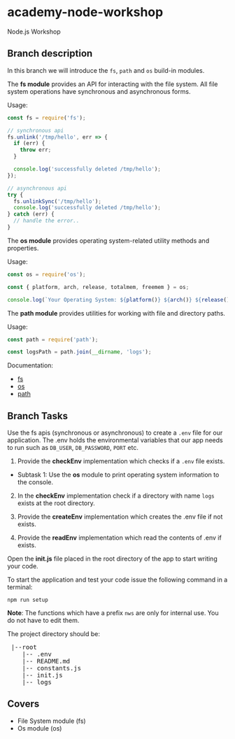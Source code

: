 # academy-node-workshop

Node.js Workshop

## Branch description

In this branch we will introduce the `fs`, `path` and `os` build-in modules.

The **fs module** provides an API for interacting with the file system. All file system operations have synchronous and asynchronous forms.

Usage:

```js
const fs = require('fs');

// synchronous api
fs.unlink('/tmp/hello', err => {
  if (err) {
    throw err;
  }

  console.log('successfully deleted /tmp/hello');
});

// asynchronous api
try {
  fs.unlinkSync('/tmp/hello');
  console.log('successfully deleted /tmp/hello');
} catch (err) {
  // handle the error..
}
```

The **os module** provides operating system-related utility methods and properties.

Usage:

```js
const os = require('os');

const { platform, arch, release, totalmem, freemem } = os;

console.log(`Your Operating System: ${platform()} ${arch()} ${release()}`);
```

The **path module** provides utilities for working with file and directory paths.

Usage:

```js
const path = require('path');

const logsPath = path.join(__dirname, 'logs');
```

Documentation:

- [fs](https://nodejs.org/dist/latest-v13.x/docs/api/fs.html#fs_file_system)
- [os](https://nodejs.org/api/os.html#os_os)
- [path](https://nodejs.org/api/path.html)

## Branch Tasks

Use the fs apis (synchronous or asynchronous) to create a `.env` file for our application. The .env holds the environmental variables that our app needs to run such as `DB_USER`, `DB_PASSWORD`, `PORT` etc.

1. Provide the **checkEnv** implementation which checks if a `.env` file exists.

- Subtask 1: Use the **os** module to print operating system information to the console.

2. In the **checkEnv** implementation check if a directory with name `logs` exists at the root directory.

3. Provide the **createEnv** implementation which creates the .env file if not exists.

4. Provide the **readEnv** implementation which read the contents of .env if exists.

Open the **init.js** file placed in the root directory of the app to start writing your code.

To start the application and test your code issue the following command in a terminal:

```
npm run setup
```

**Note**: The functions which have a prefix `nws` are only for internal use. You do not have to edit them.

The project directory should be:

 <pre>
 |--root
    |-- .env
    |-- README.md
    |-- constants.js
    |-- init.js
    |-- logs
</pre>

## Covers

- File System module (fs)
- Os module (os)
